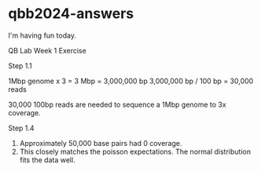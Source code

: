 # qbb2024-answers

I'm having fun today. 

QB Lab Week 1 Exercise 

Step 1.1 

1Mbp genome x 3 = 3 Mbp = 3,000,000 bp
3,000,000 bp / 100 bp = 30,000 reads 

30,000 100bp reads are needed to sequence a 1Mbp genome to 3x coverage. 


Step 1.4

1. Approximately 50,000 base pairs had 0 coverage. 
2. This closely matches the poisson expectations. The normal distribution fits the data well. 

